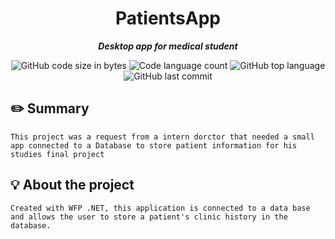 <h1 align="center">
PatientsApp
</h1>

<p align="center">
	<b><i>Desktop app for medical student</i></b><br>
</p>

<p align="center">
	<img alt="GitHub code size in bytes" src="https://img.shields.io/github/languages/code-size/jlima91/PatientsApp?color=lightblue" />
	<img alt="Code language count" src="https://img.shields.io/github/languages/count/jlima91/PatientsApp?color=yellow" />
	<img alt="GitHub top language" src="https://img.shields.io/github/languages/top/jlima91/PatientsApp?color=blue" />
	<img alt="GitHub last commit" src="https://img.shields.io/github/last-commit/jlima91/PatientsApp?color=green" />
</p>

## ✏️ Summary
```
This project was a request from a intern dorctor that needed a small app connected to a Database to store patient information for his studies final project
```
## 💡 About the project

```
Created with WFP .NET, this application is connected to a data base and allows the user to store a patient's clinic history in the database. 
```




